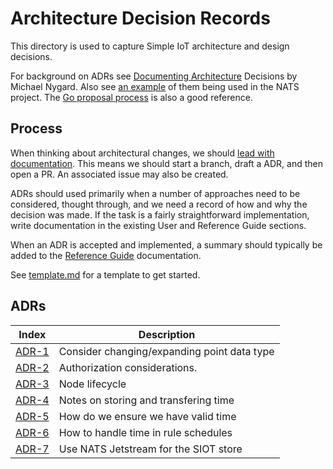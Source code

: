 # Architecture Decision Records

This directory is used to capture Simple IoT architecture and design decisions.

For background on ADRs see
[Documenting Architecture](https://cognitect.com/blog/2011/11/15/documenting-architecture-decisions)
Decisions by Michael Nygard. Also see
[an example](https://github.com/nats-io/nats-architecture-and-design) of them
being used in the NATS project. The
[Go proposal process](https://github.com/golang/proposal#readme) is also a good
reference.

## Process

When thinking about architectural changes, we should
[lead with documentation](https://handbook.tmpdir.org/documentation/lead-with-documentation/).
This means we should start a branch, draft a ADR, and then open a PR. An
associated issue may also be created.

ADRs should used primarily when a number of approaches need to be considered,
thought through, and we need a record of how and why the decision was made. If
the task is a fairly straightforward implementation, write documentation in the
existing User and Reference Guide sections.

When an ADR is accepted and implemented, a summary should typically be added to
the [Reference Guide](../../README.md) documentation.

See [template.md](template.md) for a template to get started.

## ADRs

| Index                                           | Description                                 |
| ----------------------------------------------- | ------------------------------------------- |
| [ADR-1](1-consider-changing-point-data-type.md) | Consider changing/expanding point data type |
| [ADR-2](2-authz.md)                             | Authorization considerations.               |
| [ADR-3](3-node-lifecycle.md)                    | Node lifecycle                              |
| [ADR-4](4-time.md)                              | Notes on storing and transfering time       |
| [ADR-5](5-time-validation.md)                   | How do we ensure we have valid time         |
| [ADR-6](6-time-storage-in-rule-schedule.md)     | How to handle time in rule schedules        |
| [ADR-7](7-jetstream-store.md)                   | Use NATS Jetstream for the SIOT store       |

